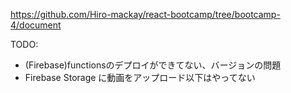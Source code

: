 https://github.com/Hiro-mackay/react-bootcamp/tree/bootcamp-4/document

TODO:
* (Firebase)functionsのデプロイができてない、バージョンの問題
* Firebase Storage に動画をアップロード以下はやってない